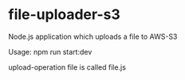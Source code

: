 # file-uploader-s3
Node.js application which uploads a file to AWS-S3

Usage: npm run start:dev

upload-operation file is called file.js
